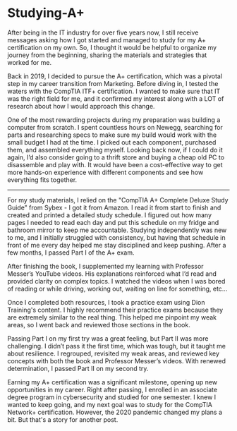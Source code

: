# Studying-A+


After being in the IT industry for over five years now, I still receive messages asking how I got started and managed to study for my A+ certification on my own. So, I thought it would be helpful to organize my journey from the beginning, sharing the materials and strategies that worked for me.

Back in 2019, I decided to pursue the A+ certification, which was a pivotal step in my career transition from Marketing. Before diving in, I tested the waters with the CompTIA ITF+ certification. I wanted to make sure that IT was the right field for me, and it confirmed my interest along with a LOT of research about how I would approach this change. 

One of the most rewarding projects during my preparation was building a computer from scratch. I spent countless hours on Newegg, searching for parts and researching specs to make sure my build would work with the small budget I had at the time. I picked out each component, purchased them, and assembled everything myself. Looking back now, if I could do it again, I’d also consider going to a thrift store and buying a cheap old PC to disassemble and play with. It would have been a cost-effective way to get more hands-on experience with different components and see how everything fits together.

---

For my study materials, I relied on the "CompTIA A+ Complete Deluxe Study Guide" from Sybex - I got it from Amazon. I read it from start to finish and created and printed a detailed study schedule. I figured out how many pages I needed to read each day and put this schedule on my fridge and bathroom mirror to keep me accountable. Studying independently was new to me, and I initially struggled with consistency, but having that schedule in front of me every day helped me stay disciplined and keep pushing. After a few months, I passed Part I of the A+ exam.

After finishing the book, I supplemented my learning with Professor Messer’s YouTube videos. His explanations reinforced what I’d read and provided clarity on complex topics. I watched the videos when I was bored of reading or while driving, working out, waiting on line for something, etc...

Once I completed both resources, I took a practice exam using Dion Training's content. I highly recommend their practice exams because they are extremely similar to the real thing. This helped me pinpoint my weak areas, so I went back and reviewed those sections in the book.

Passing Part I on my first try was a great feeling, but Part II was more challenging. I didn’t pass it the first time, which was tough, but it taught me about resilience. I regrouped, revisited my weak areas, and reviewed key concepts with both the book and Professor Messer’s videos. With renewed determination, I passed Part II on my second try.

Earning my A+ certification was a significant milestone, opening up new opportunities in my career. Right after passing, I enrolled in an associate degree program in cybersecurity and studied for one semester. I knew I wanted to keep going, and my next goal was to study for the CompTIA Network+ certification. However, the 2020 pandemic changed my plans a bit. But that's a story for another post.
